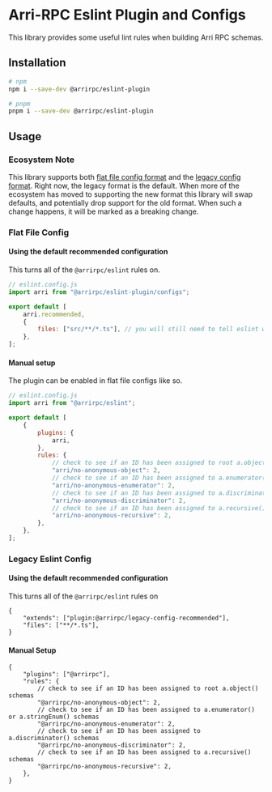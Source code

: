 # Arri-RPC Eslint Plugin and Configs

This library provides some useful lint rules when building Arri RPC schemas.

## Installation

```bash
# npm
npm i --save-dev @arrirpc/eslint-plugin

# pnpm
pnpm i --save-dev @arrirpc/eslint-plugin
```

## Usage

### Ecosystem Note

This library supports both [flat file config format](https://eslint.org/docs/latest/use/configure/configuration-files) and the [legacy config format](https://eslint.org/docs/latest/use/configure/configuration-files-deprecated). Right now, the legacy format is the default. When more of the ecosystem has moved to supporting the new format this library will swap defaults, and potentially drop support for the old format. When such a change happens, it will be marked as a breaking change.

### Flat File Config

#### Using the default recommended configuration

This turns all of the `@arrirpc/eslint` rules on.

```js
// eslint.config.js
import arri from "@arrirpc/eslint-plugin/configs";

export default [
    arri.recommended,
    {
        files: ["src/**/*.ts"], // you will still need to tell eslint which files to lint like so
    },
];
```

#### Manual setup

The plugin can be enabled in flat file configs like so.

```js
// eslint.config.js
import arri from "@arrirpc/eslint";

export default [
    {
        plugins: {
            arri,
        },
        rules: {
            // check to see if an ID has been assigned to root a.object() schemas
            "arri/no-anonymous-object": 2,
            // check to see if an ID has been assigned to a.enumerator() or a.stringEnum() schemas
            "arri/no-anonymous-enumerator": 2,
            // check to see if an ID has been assigned to a.discriminator() schemas
            "arri/no-anonymous-discriminator": 2,
            // check to see if an ID has been assigned to a.recursive() schemas
            "arri/no-anonymous-recursive": 2,
        },
    },
];
```

### Legacy Eslint Config

#### Using the default recommended configuration

This turns all of the `@arrirpc/eslint` rules on

```jsonc
{
    "extends": ["plugin:@arrirpc/legacy-config-recommended"],
    "files": ["**/*.ts"],
}
```

#### Manual Setup

```jsonc
{
    "plugins": ["@arrirpc"],
    "rules": {
        // check to see if an ID has been assigned to root a.object() schemas
        "@arrirpc/no-anonymous-object": 2,
        // check to see if an ID has been assigned to a.enumerator() or a.stringEnum() schemas
        "@arrirpc/no-anonymous-enumerator": 2,
        // check to see if an ID has been assigned to a.discriminator() schemas
        "@arrirpc/no-anonymous-discriminator": 2,
        // check to see if an ID has been assigned to a.recursive() schemas
        "@arrirpc/no-anonymous-recursive": 2,
    },
}
```
